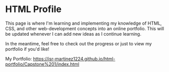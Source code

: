 # HTML Profile

This page is where I'm learning and implementing my knowledge of HTML, CSS, and other web-development concepts into an online portfolio. This will be updated whenever I can add new ideas as I continue learning.

In the meantime, feel free to check out the progress or just to view my portfolio if you'd like!

My Portfolio: https://isr-martinez1224.github.io/html-portfolio/Capstone%201/index.html
